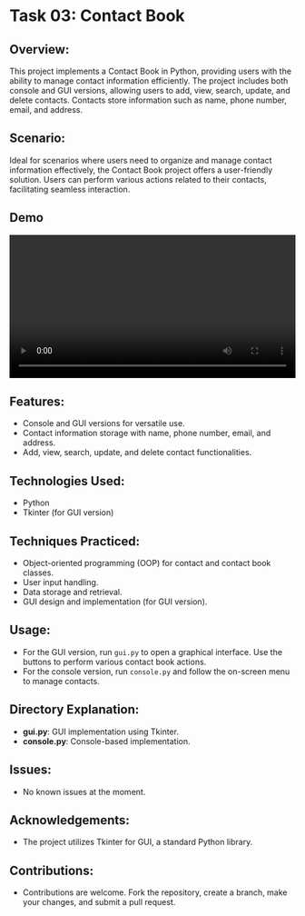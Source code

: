 # Task 03: Contact Book

## Overview:
This project implements a Contact Book in Python, providing users with the ability to manage contact information efficiently. The project includes both console and GUI versions, allowing users to add, view, search, update, and delete contacts. Contacts store information such as name, phone number, email, and address.

## Scenario:
Ideal for scenarios where users need to organize and manage contact information effectively, the Contact Book project offers a user-friendly solution. Users can perform various actions related to their contacts, facilitating seamless interaction.

## Demo
<div align="center">
  <video width="100%" src="https://github.com/Farahat612/CodSoft-Internship-Tasks/assets/67427124/553ed349-4ed9-406e-8431-71f86be6201c">
</div>


## Features:
- Console and GUI versions for versatile use.
- Contact information storage with name, phone number, email, and address.
- Add, view, search, update, and delete contact functionalities.

## Technologies Used:
- Python
- Tkinter (for GUI version)

## Techniques Practiced:
- Object-oriented programming (OOP) for contact and contact book classes.
- User input handling.
- Data storage and retrieval.
- GUI design and implementation (for GUI version).

## Usage:
- For the GUI version, run `gui.py` to open a graphical interface. Use the buttons to perform various contact book actions.
- For the console version, run `console.py` and follow the on-screen menu to manage contacts.

## Directory Explanation:
- **gui.py**: GUI implementation using Tkinter.
- **console.py**: Console-based implementation.

## Issues:
- No known issues at the moment.

## Acknowledgements:
- The project utilizes Tkinter for GUI, a standard Python library.

## Contributions:
- Contributions are welcome. Fork the repository, create a branch, make your changes, and submit a pull request.
